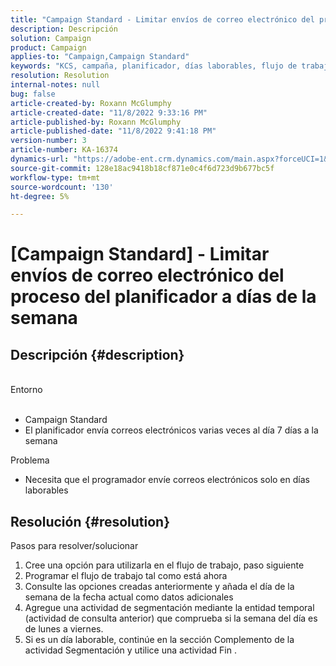 ```yaml
---
title: "Campaign Standard - Limitar envíos de correo electrónico del proceso del planificador a días de la semana"
description: Descripción
solution: Campaign
product: Campaign
applies-to: "Campaign,Campaign Standard"
keywords: "KCS, campaña, planificador, días laborables, flujo de trabajo"
resolution: Resolution
internal-notes: null
bug: false
article-created-by: Roxann McGlumphy
article-created-date: "11/8/2022 9:33:16 PM"
article-published-by: Roxann McGlumphy
article-published-date: "11/8/2022 9:41:18 PM"
version-number: 3
article-number: KA-16374
dynamics-url: "https://adobe-ent.crm.dynamics.com/main.aspx?forceUCI=1&pagetype=entityrecord&etn=knowledgearticle&id=3710adef-ac5f-ed11-9561-6045bd006704"
source-git-commit: 128e18ac9418b18cf871e0c4f6d723d9b677bc5f
workflow-type: tm+mt
source-wordcount: '130'
ht-degree: 5%

---
```


# [Campaign Standard] - Limitar envíos de correo electrónico del proceso del planificador a días de la semana

## Descripción {#description}

<br>Entorno<br><br>
- Campaign Standard
- El planificador envía correos electrónicos varias veces al día 7 días a la semana

Problema
- Necesita que el programador envíe correos electrónicos solo en días laborables



## Resolución {#resolution}

Pasos para resolver/solucionar
1. Cree una opción para utilizarla en el flujo de trabajo, paso siguiente
2. Programar el flujo de trabajo tal como está ahora
3. Consulte las opciones creadas anteriormente y añada el día de la semana de la fecha actual como datos adicionales
4. Agregue una actividad de segmentación mediante la entidad temporal (actividad de consulta anterior) que comprueba si la semana del día es de lunes a viernes.
5. Si es un día laborable, continúe en la sección Complemento de la actividad Segmentación y utilice una actividad Fin .





